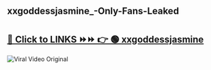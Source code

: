 
 ## xxgoddessjasmine_-Only-Fans-Leaked

# <h2><a href="https://clipsfans.com/xxgoddessjasmine_&ref=git">🔗 Click to LINKS ⏩⏩ 👉 🟢 xxgoddessjasmine  </a></h2>

<a href="https://clipsfans.com/xxgoddessjasmine_&ref=git" rel="nofollow" data-target="animated-image.originalLink"><img src="https://i.ibb.co.com/xMMVF88/686577567.gif" alt="Viral Video Original" style="max-width: 100%; display: inline-block;" data-target="animated-image.originalImage"></a>
